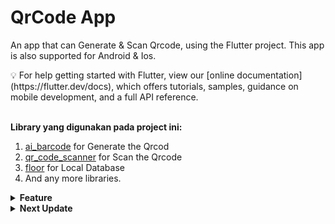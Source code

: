 # QrCode App

An app that can Generate & Scan Qrcode, using the Flutter project. This app is also supported for Android & Ios.

<aside>
💡 For help getting started with Flutter, view our [online documentation](https://flutter.dev/docs), which offers tutorials, samples, guidance on mobile development, and a full API reference.
</aside>

</br>

**Library yang digunakan pada project ini:**

1. [ai_barcode](https://pub.dev/packages/ai_barcode) for Generate the Qrcod
2. [qr_code_scanner](https://pub.dev/packages/qr_code_scanner) for Scan the Qrcode
3. [floor](https://pub.dev/packages/floor) for Local Database
4. And any more libraries.

<details>
    <summary><b>Feature</b></summary>

    Fitur-fitur yang ada di Qrcode:
        - Generate Qrcode
        - Scan Qrcode
        - AutoSave your Qrcode
        - etc.
</details>

<details>
    <summary><b>Next Update</b></summary>

    - Download to storage Qrcode
    - Scan Qrcode from your storage
    - Support Web and Desktop.
</details>